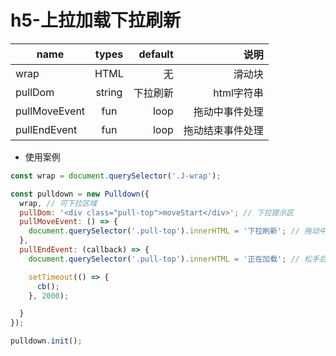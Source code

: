 # h5-上拉加载下拉刷新

name|types|default|说明
---|:--:|---:|---:
wrap|HTML|无|滑动块
pullDom|string|<div class="pull-refresh">下拉刷新</div>|html字符串
pullMoveEvent|fun|loop|拖动中事件处理
pullEndEvent|fun|loop|拖动结束事件处理


- 使用案例
```js
const wrap = document.querySelector('.J-wrap');

const pulldown = new Pulldown({
  wrap, // 可下拉区域
  pullDom: '<div class="pull-top">moveStart</div>'; // 下拉提示区
  pullMoveEvent: () => {
    document.querySelector('.pull-top').innerHTML = '下拉刷新'; // 拖动中的时间
  },
  pullEndEvent: (callback) => {
    document.querySelector('.pull-top').innerHTML = '正在加载'; // 松手后的事件 callback 可以再请求成功后调用

    setTimeout(() => {
      cb();
    }, 2000);

  }
});

pulldown.init();
```